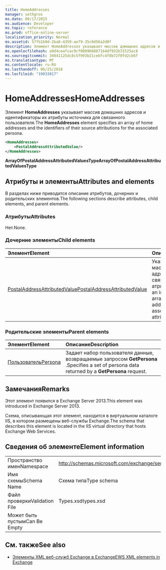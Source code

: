 ```yaml
---
title: HomeAddresses
manager: sethgros
ms.date: 09/17/2015
ms.audience: Developer
ms.topic: reference
ms.prod: office-online-server
localization_priority: Normal
ms.assetid: 57fb1b9d-2ba8-4359-ae79-35c0d56a2d0f
description: Элемент HomeAddresses указывает массив домашних адресов и идентификаторы их атрибуты источника для связанного пользователя.
ms.openlocfilehash: a9d4ceafcac9cf0809668871b4df932b31525ac8
ms.sourcegitcommit: 34041125dc8c5f993b21cebfc4f8b72f0fd2cb6f
ms.translationtype: MT
ms.contentlocale: ru-RU
ms.lasthandoff: 06/25/2018
ms.locfileid: "19833817"
---
```

# <a name="homeaddresses"></a><span data-ttu-id="9e125-103">HomeAddresses</span><span class="sxs-lookup"><span data-stu-id="9e125-103">HomeAddresses</span></span>

<span data-ttu-id="9e125-104">Элемент **HomeAddresses** указывает массив домашних адресов и идентификаторы их атрибуты источника для связанного пользователя.</span><span class="sxs-lookup"><span data-stu-id="9e125-104">The **HomeAddresses** element specifies an array of home addresses and the identifiers of their source attributions for the associated persona.</span></span> 
  
```XML
<HomeAddresses>
    <PostalAddressAttributedValue/>
</HomeAddresses>
```

 <span data-ttu-id="9e125-105">**ArrayOfPostalAddressAttributedValuesType**</span><span class="sxs-lookup"><span data-stu-id="9e125-105">**ArrayOfPostalAddressAttributedValuesType**</span></span>
## <a name="attributes-and-elements"></a><span data-ttu-id="9e125-106">Атрибуты и элементы</span><span class="sxs-lookup"><span data-stu-id="9e125-106">Attributes and elements</span></span>

<span data-ttu-id="9e125-107">В разделах ниже приводится описание атрибутов, дочерних и родительских элементов.</span><span class="sxs-lookup"><span data-stu-id="9e125-107">The following sections describe attributes, child elements, and parent elements.</span></span>
  
### <a name="attributes"></a><span data-ttu-id="9e125-108">Атрибуты</span><span class="sxs-lookup"><span data-stu-id="9e125-108">Attributes</span></span>

<span data-ttu-id="9e125-109">Нет.</span><span class="sxs-lookup"><span data-stu-id="9e125-109">None.</span></span>
  
### <a name="child-elements"></a><span data-ttu-id="9e125-110">Дочерние элементы</span><span class="sxs-lookup"><span data-stu-id="9e125-110">Child elements</span></span>

|<span data-ttu-id="9e125-111">**Элемент**</span><span class="sxs-lookup"><span data-stu-id="9e125-111">**Element**</span></span>|<span data-ttu-id="9e125-112">**Описание**</span><span class="sxs-lookup"><span data-stu-id="9e125-112">**Description**</span></span>|
|:-----|:-----|
|[<span data-ttu-id="9e125-113">PostalAddressAttributedValue</span><span class="sxs-lookup"><span data-stu-id="9e125-113">PostalAddressAttributedValue</span></span>](postaladdressattributedvalue.md) <br/> |<span data-ttu-id="9e125-114">Указывает экземпляр массив почтовых адресов и их связанные атрибуты.</span><span class="sxs-lookup"><span data-stu-id="9e125-114">Specifies an instance of an array of postal addresses and their associated attributions.</span></span>  <br/> |
   
### <a name="parent-elements"></a><span data-ttu-id="9e125-115">Родительские элементы</span><span class="sxs-lookup"><span data-stu-id="9e125-115">Parent elements</span></span>

|<span data-ttu-id="9e125-116">**Элемент**</span><span class="sxs-lookup"><span data-stu-id="9e125-116">**Element**</span></span>|<span data-ttu-id="9e125-117">**Описание**</span><span class="sxs-lookup"><span data-stu-id="9e125-117">**Description**</span></span>|
|:-----|:-----|
|[<span data-ttu-id="9e125-118">Пользователь</span><span class="sxs-lookup"><span data-stu-id="9e125-118">Persona</span></span>](persona.md) <br/> |<span data-ttu-id="9e125-119">Задает набор пользователя данные, возвращаемые запросом **GetPersona** .</span><span class="sxs-lookup"><span data-stu-id="9e125-119">Specifies a set of persona data returned by a **GetPersona** request.</span></span>  <br/> |
   
## <a name="remarks"></a><span data-ttu-id="9e125-120">Замечания</span><span class="sxs-lookup"><span data-stu-id="9e125-120">Remarks</span></span>

<span data-ttu-id="9e125-121">Этот элемент появился в Exchange Server 2013.</span><span class="sxs-lookup"><span data-stu-id="9e125-121">This element was introduced in Exchange Server 2013.</span></span>
  
<span data-ttu-id="9e125-122">Схема, описывающая этот элемент, находится в виртуальном каталоге IIS, в котором размещены веб-службы Exchange.</span><span class="sxs-lookup"><span data-stu-id="9e125-122">The schema that describes this element is located in the IIS virtual directory that hosts Exchange Web Services.</span></span>
  
## <a name="element-information"></a><span data-ttu-id="9e125-123">Сведения об элементе</span><span class="sxs-lookup"><span data-stu-id="9e125-123">Element information</span></span>

|||
|:-----|:-----|
|<span data-ttu-id="9e125-124">Пространство имен</span><span class="sxs-lookup"><span data-stu-id="9e125-124">Namespace</span></span>  <br/> |http://schemas.microsoft.com/exchange/services/2006/types  <br/> |
|<span data-ttu-id="9e125-125">Имя схемы</span><span class="sxs-lookup"><span data-stu-id="9e125-125">Schema Name</span></span>  <br/> |<span data-ttu-id="9e125-126">Схема типа</span><span class="sxs-lookup"><span data-stu-id="9e125-126">Type schema</span></span>  <br/> |
|<span data-ttu-id="9e125-127">Файл проверки</span><span class="sxs-lookup"><span data-stu-id="9e125-127">Validation File</span></span>  <br/> |<span data-ttu-id="9e125-128">Types.xsd</span><span class="sxs-lookup"><span data-stu-id="9e125-128">types.xsd</span></span>  <br/> |
|<span data-ttu-id="9e125-129">Может быть пустым</span><span class="sxs-lookup"><span data-stu-id="9e125-129">Can Be Empty</span></span>  <br/> ||
   
## <a name="see-also"></a><span data-ttu-id="9e125-130">См. также</span><span class="sxs-lookup"><span data-stu-id="9e125-130">See also</span></span>



- [<span data-ttu-id="9e125-131">Элементы XML веб-служб Exchange в Exchange</span><span class="sxs-lookup"><span data-stu-id="9e125-131">EWS XML elements in Exchange</span></span>](ews-xml-elements-in-exchange.md)

